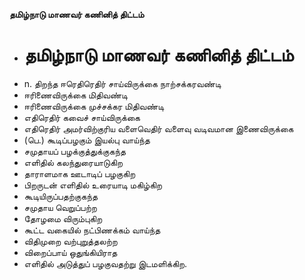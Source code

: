 **தமிழ்நாடு மாணவர் கணினித் திட்டம்**
- # தமிழ்நாடு மாணவர் கணினித் திட்டம்
- n. திறந்த ஈரெதிரெதிர் சாய்விருக்கை நாற்சக்கரவண்டி
- ஈரிணைவிருக்கை மிதிவண்டி
- ஈரிணைவிருக்கை முச்சக்கர  மிதிவண்டி
- எதிரெதிர் கவைச் சாய்விருக்கை
- எதிரெதிர் அமர்விற்குரிய வளைவெதிர் வளைவு வடிவமான இணைவிருக்கை
- (பெ.) கூடிப்பழகும் இயல்பு வாய்ந்த
- சமுதாயப் பழக்குத்துக்குகந்த
- எளிதில் கலந்துரையாடுகிற
- தாராளமாக ஊடாடிப் பழகுகிற
- பிறருடன் எளிதில் உரையாடி மகிழ்கிற
- கூடியிருப்பதற்குகந்த
- சமுதாய  வெறுப்பற்ற
- தோழமை விரும்புகிற
- கூட்ட வகையில் நட்பிணக்கம் வாய்ந்த
- விதிமுறை வற்புறுத்தலற்ற
- விறைப்பாய் ஒதுங்கியிராத
- எளிதில் அடுத்துப் பழகுவதற்று இடமளிக்கிற.

